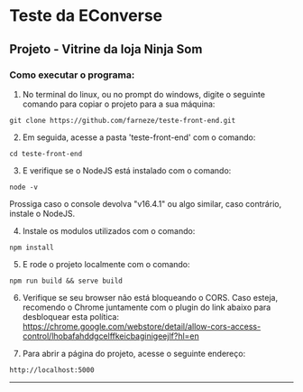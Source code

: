 # Teste da EConverse
## Projeto - Vitrine da loja Ninja Som

### Como executar o programa:

1. No terminal do linux, ou no prompt do windows, digite o seguinte comando para copiar o projeto para a sua máquina:
```
git clone https://github.com/farneze/teste-front-end.git
```

2. Em seguida, acesse a pasta 'teste-front-end' com o comando:
```
cd teste-front-end
```

3. E verifique se o NodeJS está instalado com o comando:
```
node -v
```
  Prossiga caso o console devolva "v16.4.1" ou algo similar, caso contrário, instale o NodeJS.

4. Instale os modulos utilizados com o comando:
```
npm install
```

5. E rode o projeto localmente com o comando:
```
npm run build && serve build
```

6. Verifique se seu browser não está bloqueando o CORS. Caso esteja, recomendo o Chrome juntamente com o plugin do link abaixo para desbloquear esta política:
https://chrome.google.com/webstore/detail/allow-cors-access-control/lhobafahddgcelffkeicbaginigeejlf?hl=en

7. Para abrir a página do projeto, acesse o seguinte endereço:
```
http://localhost:5000
```

--------------
